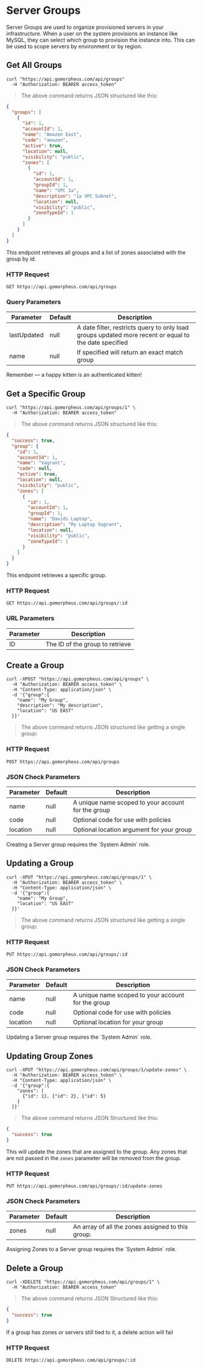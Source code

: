 # Server Groups

Server Groups are used to organize provisioned servers in your infrastructure. When a user on the system provisions an instance like MySQL, they can select which group to provision the instance into. This can be used to scope servers by environment or by region.

## Get All Groups

```shell
curl "https://api.gomorpheus.com/api/groups"
  -H "Authorization: BEARER access_token"
```

> The above command returns JSON structured like this:

```json
{
  "groups": [
    {
      "id": 1,
      "accountId": 1,
      "name": "Amazon East",
      "code": "amazon",
      "active": true,
      "location": null,
      "visibility": "public",
      "zones": [
        {
          "id": 1,
          "accountId": 1,
          "groupId": 1,
          "name": "VPC 1a",
          "description": "1a VPC Subnet",
          "location": null,
          "visibility": "public",
          "zoneTypeId": 1
        }
      ]
    }
  ]
}
```

This endpoint retrieves all groups and a list of zones associated with the group by id.

### HTTP Request

`GET https://api.gomorpheus.com/api/groups`

### Query Parameters

Parameter | Default | Description
--------- | ------- | -----------
lastUpdated | null | A date filter, restricts query to only load groups updated more recent or equal to the date specified
name | null | If specified will return an exact match group


<aside class="success">
Remember — a happy kitten is an authenticated kitten!
</aside>

## Get a Specific Group


```shell
curl "https://api.gomorpheus.com/api/groups/1" \
  -H "Authorization: BEARER access_token"
```

> The above command returns JSON structured like this:

```json
{
  "success": true,
  "group": {
    "id": 1,
    "accountId": 1,
    "name": "Vagrant",
    "code": null,
    "active": true,
    "location": null,
    "visibility": "public",
    "zones": [
      {
        "id": 1,
        "accountId": 1,
        "groupId": 1,
        "name": "Davids Laptop",
        "description": "My Laptop Vagrant",
        "location": null,
        "visibility": "public",
        "zoneTypeId": 1
      }
    ]
  }
}
```

This endpoint retrieves a specific group.


### HTTP Request

`GET https://api.gomorpheus.com/api/groups/:id`

### URL Parameters

Parameter | Description
--------- | -----------
ID | The ID of the group to retrieve

## Create a Group

```shell
curl -XPOST "https://api.gomorpheus.com/api/groups" \
  -H "Authorization: BEARER access_token" \
  -H "Content-Type: application/json" \
  -d '{"group":{
    "name": "My Group",
    "description": "My description",
    "location": "US EAST"
  }}'
```

> The above command returns JSON structured like getting a single group:

### HTTP Request

`POST https://api.gomorpheus.com/api/groups`

### JSON Check Parameters

Parameter | Default | Description
--------- | ------- | -----------
name      | null | A unique name scoped to your account for the group
code      | null | Optional code for use with policies
location  | null | Optional location argument for your group

<aside class="warning">Creating a Server group requires the `System Admin` role.</aside>

## Updating a Group

```shell
curl -XPUT "https://api.gomorpheus.com/api/groups/1" \
  -H "Authorization: BEARER access_token" \
  -H "Content-Type: application/json" \
  -d '{"group":{
    "name": "My Group",
    "location": "US EAST"
  }}'
```

> The above command returns JSON structured like getting a single group:

### HTTP Request

`PUT https://api.gomorpheus.com/api/groups/:id`

### JSON Check Parameters

Parameter | Default | Description
--------- | ------- | -----------
name      | null | A unique name scoped to your account for the group
code      | null | Optional code for use with policies
location  | null | Optional location for your group

<aside class="warning">Updating a Server group requires the `System Admin` role.</aside>

## Updating Group Zones

```shell
curl -XPUT "https://api.gomorpheus.com/api/groups/1/update-zones" \
  -H "Authorization: BEARER access_token" \
  -H "Content-Type: application/json" \
  -d '{"group":{
    "zones": [
      {"id": 1}, {"id": 2}, {"id": 5}
    ]
  }}'
```

> The above command returns JSON Structured like this:

```json
{
  "success": true
}
```

This will update the zones that are assigned to the group.
Any zones that are not passed in the `zones` parameter will be removed from the group.

### HTTP Request

`PUT https://api.gomorpheus.com/api/groups/:id/update-zones`

### JSON Check Parameters

Parameter | Default | Description
--------- | ------- | -----------
zones      | null | An array of all the zones assigned to this group.

<aside class="warning">Assigning Zones to a Server group requires the `System Admin` role.</aside>


## Delete a Group

```shell
curl -XDELETE "https://api.gomorpheus.com/api/groups/1" \
  -H "Authorization: BEARER access_token"
```

> The above command returns JSON Structured like this:

```json
{
  "success": true
}
```

If a group has zones or servers still tied to it, a delete action will fail

### HTTP Request

`DELETE https://api.gomorpheus.com/api/groups/:id`
